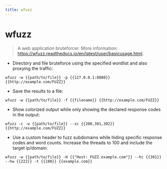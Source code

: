 ```yaml
---
title: wfuzz
---
```

# wfuzz

> A web application bruteforcer.
> More information: <https://wfuzz.readthedocs.io/en/latest/user/basicusage.html>.

- Directory and file bruteforce using the specified wordlist and also proxying the traffic:

`wfuzz -w {{path/to/file}} -p {{127.0.0.1:8080}} {{http://example.com/FUZZ}}`

- Save the results to a file:

`wfuzz -w {{path/to/file}} -f {{filename}} {{http://example.com/FUZZ}}`

- Show colorized output while only showing the declared response codes in the output:

`wfuzz -c -w {{path/to/file}} --sc {{200,301,302}} {{http://example.com/FUZZ}}`

- Use a custom header to fuzz subdomains while hiding specific response codes and word counts. Increase the threads to 100 and include the target ip/domain:

`wfuzz -w {{path/to/file}} -H {{"Host: FUZZ.example.com"}} --hc {{301}} --hw {{222}} -t {{100}} {{example.com}}`
